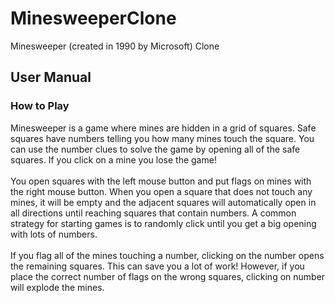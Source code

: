 # MinesweeperClone
Minesweeper (created in 1990 by Microsoft) Clone

<h2> User Manual </h2>
<h3> How to Play </h3>
<p>
Minesweeper is a game where mines are hidden in a grid of squares. Safe squares have numbers telling you how many mines touch the square. You can use the number clues to solve the game by opening all of the safe squares. If you click on a mine you lose the game!
<br><br>
You open squares with the left mouse button and put flags on mines with the right mouse button. When you open a square that does not touch any mines, it will be empty and the adjacent squares will automatically open in all directions until reaching squares that contain numbers. A common strategy for starting games is to randomly click until you get a big opening with lots of numbers.
<br><br>
If you flag all of the mines touching a number, clicking on the number opens the remaining squares. This can save you a lot of work! However, if you place the correct number of flags on the wrong squares, clicking on number will explode the mines.
</p>
